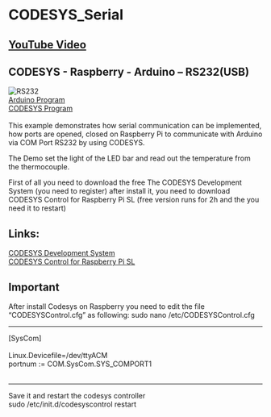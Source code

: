 # CODESYS_Serial
## [YouTube Video](https://youtu.be/AeyhBszlmOY)
## CODESYS - Raspberry - Arduino – RS232(USB)

![RS232](https://user-images.githubusercontent.com/36192933/38459693-6970b904-3aad-11e8-9068-33f613c36dde.jpg)
<br />
[Arduino Program](https://github.com/Pi4IoT/CODESYS_Serial/blob/master/Example_SPS.ino)<br />
[CODESYS Program](https://github.com/Pi4IoT/CODESYS_Serial/blob/master/Pi_Serial_FB_10.project)
<br /><br />
This example demonstrates how serial communication can be implemented, how ports are opened, 
closed on Raspberry Pi to communicate with Arduino via COM Port RS232 by using CODESYS.

The Demo set the light of the LED bar and read out the temperature from the thermocouple.

First of all you need to download the free The CODESYS Development System (you need to register) after install it, 
you need to download CODESYS Control for Raspberry Pi SL (free version  runs for 2h and the you need it to restart)

## Links:
[CODESYS Development System ](https://store.codesys.com/codesys-23.html)<br />
[CODESYS Control for Raspberry Pi SL](https://store.codesys.com/codesys-control-for-raspberry-pi-sl.html?___store=en)

## Important
After install Codesys on Raspberry you need to edit the file “CODESYSControl.cfg” as following:
sudo nano /etc/CODESYSControl.cfg 
<hr>
[SysCom]<br />
<br />
Linux.Devicefile=/dev/ttyACM <br />
portnum := COM.SysCom.SYS_COMPORT1<br />
<br />
<hr>
Save it and restart the codesys controller <br />
sudo /etc/init.d/codesyscontrol restart<br />
